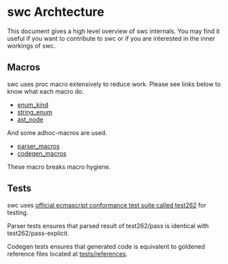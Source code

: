 # swc Archtecture

This document gives a high level overview of swc internals. You may find it useful if you want to contribute to swc or if you are interested in the inner workings of swc.


## Macros

swc uses proc macro extensively to reduce work. Please see links below to know what each macro do.

 - [enum_kind][]
 - [string_enum][]
 - [ast_node][]

And some adhoc-macros are used.

 - [parser_macros][]
 - [codegen_macros][]

These macro breaks macro hygiene.


## Tests

swc uses [official ecmascript conformance test suite called test262][test262] for testing.

Parser tests ensures that parsed result of test262/pass is identical with test262/pass-explicit.

Codegen tests ensures that generated code is equivalent to goldened reference files located at [tests/references](ecmascript/codegen/tests/references).




[enum_kind]:https://swc-project.github.io/rustdoc/enum_kind/derive.Kind.html
[string_enum]:https://swc-project.github.io/rustdoc/string_enum/derive.StringEnum.html
[ast_node]:https://swc-project.github.io/rustdoc/ast_node/index.html
[parser_macros]:https://swc-project.github.io/rustdoc/swc_ecma_parser_macros/index.html
[codegen_macros]:https://swc-project.github.io/rustdoc/swc_ecma_codegen_macros/index.html
[test262]:https://github.com/tc39/test262
